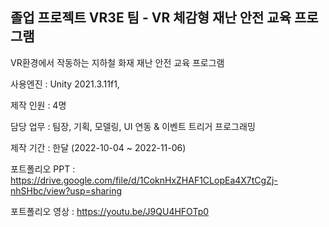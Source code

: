 ## 졸업 프로젝트 VR3E 팀  - VR 체감형 재난 안전 교육 프로그램

VR환경에서 작동하는 지하철 화재 재난 안전 교육 프로그램

사용엔진 : Unity 2021.3.11f1, 

제작 인원 : 4명

담당 업무 : 팀장, 기획, 모델링, UI 연동 & 이벤트 트리거 프로그래밍

제작 기간 : 한달 (2022-10-04 ~ 2022-11-06)

포트폴리오 PPT : https://drive.google.com/file/d/1CoknHxZHAF1CLopEa4X7tCgZj-nhSHbc/view?usp=sharing

포트폴리오 영상 : https://youtu.be/J9QU4HFOTp0

